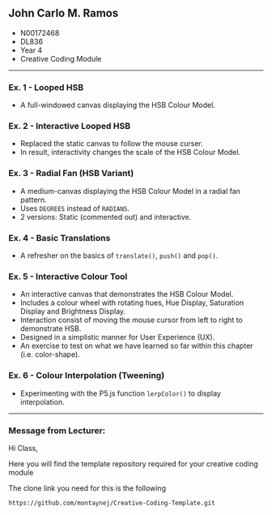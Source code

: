 ## John Carlo M. Ramos 
- N00172468
- DL836
- Year 4
- Creative Coding Module

---

### Ex. 1 - Looped HSB
- A full-windowed canvas displaying the HSB Colour Model.

### Ex. 2 - Interactive Looped HSB
- Replaced the static canvas to follow the mouse curser.
- In result, interactivity changes the scale of the HSB Colour Model.

### Ex. 3 - Radial Fan (HSB Variant)
- A medium-canvas displaying the HSB Colour Model in a radial fan pattern.
- Uses `DEGREES` instead of `RADIANS`.
- 2 versions: Static (commented out) and interactive.

### Ex. 4 - Basic Translations
- A refresher on the basics of `translate()`, `push()` and `pop()`.

### Ex. 5 - Interactive Colour Tool
- An interactive canvas that demonstrates the HSB Colour Model.
- Includes a colour wheel with rotating hues, Hue Display, Saturation Display and Brightness Display.
- Interaction consist of moving the mouse cursor from left to right to demonstrate HSB.
- Designed in a simplistic manner for User Experience (UX).
- An exercise to test on what we have learned so far within this chapter (i.e. color-shape). 

### Ex. 6 - Colour Interpolation (Tweening)
- Experimenting with the P5.js function `lerpColor()` to display interpolation.

---
### Message from Lecturer:

Hi Class,

Here you will find the template repository required for your creative coding module

The clone link you need for this is the following

```
https://github.com/montaynej/Creative-Coding-Template.git
```

